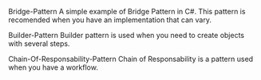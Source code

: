 Bridge-Pattern
A simple example of Bridge Pattern in C#. This pattern is recomended when you have an implementation that can vary.

Builder-Pattern
Builder pattern is used when you need to create objects with several steps.

Chain-Of-Responsability-Pattern
Chain of Responsability is a pattern used when you have a workflow.
